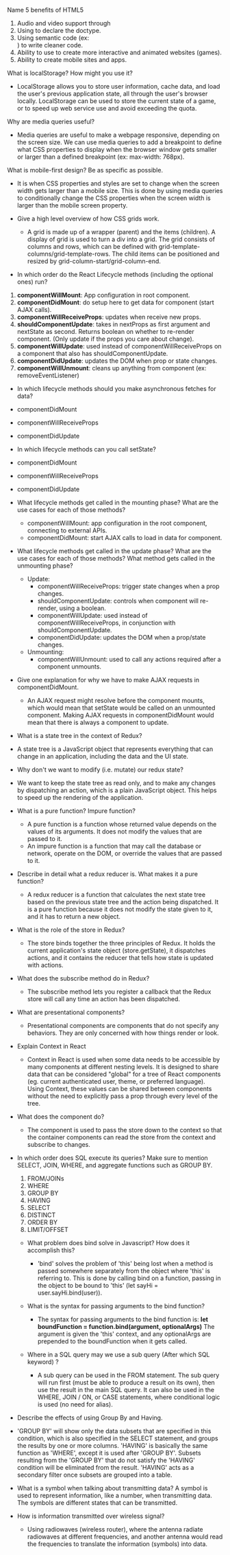 Name 5 benefits of HTML5
  1. Audio and video support through <audio> <video> tags.
  2. Using <!DOCTYPE html> to declare the doctype.
  3. Using semantic code (ex: <nav>) to write cleaner code.
  4. Ability to use <canvas> to create more interactive and animated websites (games).
  5. Ability to create mobile sites and apps.

What is localStorage? How might you use it?
  - LocalStorage allows you to store user information, cache data, and load the user's previous application state, all through the user's browser locally. LocalStorage can be used to store the current state of a game, or to speed up web service use and avoid exceeding the quota.


Why are media queries useful?
  - Media queries are useful to make a webpage responsive, depending on the screen size. We can use media queries to add a breakpoint to define what CSS properties to display when the browser window gets smaller or larger than a defined breakpoint (ex: max-width: 768px).

What is mobile-first design? Be as specific as possible.
  - It is when CSS properties and styles are set to change when the screen width gets larger than a mobile size. This is done by using media queries to conditionally change the CSS properties when the screen width is larger than the mobile screen property.


- Give a high level overview of how CSS grids work.

  - A grid is made up of a wrapper (parent) and the items (children). A display of grid is used to turn a div into a grid. The grid consists of columns and rows, which can be defined with grid-template-columns/grid-template-rows. The child items can be positioned and resized by grid-column-start/grid-column-end.


-  In which order do the React Lifecycle methods (including the optional ones) run?
  1. **componentWillMount**: App configuration in root component.
  2. **componentDidMount**: do setup here to get data for component (start AJAX calls).
  3. **componentWillReceiveProps**: updates when receive new props.
  4. **shouldComponentUpdate**: takes in nextProps as first argument and nextState as second. Returns boolean on whether to re-render component. (Only update if the props you care about change).
  5. **componentWillUpdate**: used instead of componentWillReceiveProps on a component that also has shouldComponentUpdate.
  6. **componentDidUpdate**: updates the DOM when prop or state changes.
  7. **componentWillUnmount**: cleans up anything from component (ex: removeEventListener)



-  In which lifecycle methods should you make asynchronous fetches for data?
  - componentDidMount
  - componentWillReceiveProps
  - componentDidUpdate


-  In which lifecycle methods can you call setState?
  - componentDidMount
  - componentWillReceiveProps
  - componentDidUpdate


- What lifecycle methods get called in the mounting phase? What are the use cases for each of those methods?
  - componentWillMount: app configuration in the root component, connecting to external APIs.
  - componentDidMount: start AJAX calls to load in data for component.


- What lifecycle methods get called in the update phase? What are the use cases for each of those methods? What method gets called in the unmounting phase?
  - Update:
    - componentWillReceiveProps: trigger state changes when a prop changes.
    - shouldComponentUpdate: controls when component will re-render, using a boolean.
    - componentWillUpdate: used instead of componentWillReceiveProps, in conjunction with shouldComponentUpdate.
    - componentDidUpdate: updates the DOM when a prop/state changes.
  - Unmounting:
    - componentWillUnmount: used to call any actions required after a component unmounts.



- Give one explanation for why we have to make AJAX requests in componentDidMount.
  - An AJAX request might resolve before the component mounts, which would mean that setState would be called on an unmounted component. Making AJAX requests in componentDidMount would mean that there is always a component to update.


-  What is a state tree in the context of Redux?
  - A state tree is a JavaScript object that represents everything that can change in an application, including the data and the UI state.


-  Why don't we want to modify (i.e. mutate) our redux state?
  - We want to keep the state tree as read only, and to make any changes by dispatching an action, which is a plain JavaScript object. This helps to speed up the rendering of the application.


- What is a pure function? Impure function?
  - A pure function is a function whose returned value depends on the values of its arguments. It does not modify the values that are passed to it.
  - An impure function is a function that may call the database or network, operate on the DOM, or override the values that are passed to it.


- Describe in detail what a redux reducer is. What makes it a pure function?
  - A redux reducer is a function that calculates the next state tree based on the previous state tree and the action being dispatched. It is a pure function because it does not modify the state given to it, and it has to return a new object.


- What is the role of the store in Redux?
  - The store binds together the three principles of Redux. It holds the current application's state object (store.getState), it dispatches actions, and it contains the reducer that tells how state is updated with actions.


- What does the subscribe method do in Redux?
  - The subscribe method lets you register a callback that the Redux store will call any time an action has been dispatched.


- What are presentational components?
  - Presentational components are components that do not specify any behaviors. They are only concerned with how things render or look.


- Explain Context in React
  - Context in React is used when some data needs to be accessible by many components at different nesting levels. It is designed to share data that can be considered "global" for a tree of React components (eg. current authenticated user, theme, or preferred language). Using Context, these values can be shared between components without the need to explicitly pass a prop through every level of the tree.


- What does the <Provider> component do?
  - The <Provider> component is used to pass the store down to the context so that the container components can read the store from the context and subscribe to changes.


- In which order does SQL execute its queries? Make sure to mention SELECT, JOIN, WHERE, and aggregate functions such as GROUP BY.
  1. FROM/JOINs
  2. WHERE
  3. GROUP BY
  4. HAVING
  5. SELECT
  6. DISTINCT
  7. ORDER BY
  8. LIMIT/OFFSET


  - What problem does bind solve in Javascript? How does it accomplish this?
    - 'bind' solves the problem of 'this' being lost when a method is passed somewhere separately from the object where 'this' is referring to. This is done by calling bind on a function, passing in the object to be bound to 'this' (let sayHi = user.sayHi.bind(user)).


  - What is the syntax for passing arguments to the bind function?
    - The syntax for passing arguments to the bind function is: **let boundFunction = function.bind(argument, optionalArgs)** The argument is given the 'this' context, and any optionalArgs are prepended to the boundFunction when it gets called.


  - Where in a SQL query may we use a sub query (After which SQL keyword) ?
    - A sub query can be used in the FROM statement. The sub query will run first (must be able to produce a result on its own), then use the result in the main SQL query. It can also be used in the WHERE, JOIN / ON, or CASE statements, where conditional logic is used (no need for alias).


-  Describe the effects of using Group By and Having.
  - 'GROUP BY' will show only the data subsets that are specified in this condition, which is also specified in the SELECT statement, and groups the results by one or more columns.
  'HAVING' is basically the same function as 'WHERE', except it is used after 'GROUP BY'. Subsets resulting from the 'GROUP BY' that do not satisfy the 'HAVING' condition will be eliminated from the result. 'HAVING' acts as a secondary filter once subsets are grouped into a table.


- What is a symbol when talking about transmitting data?
  A symbol is used to represent information, like a number, when transmitting data. The symbols are different states that can be transmitted.


- How is information transmitted over wireless signal?
  - Using radiowaves (wireless router), where the antenna radiate radiowaves at different frequencies, and another antenna would read the frequencies to translate the information (symbols) into data.
